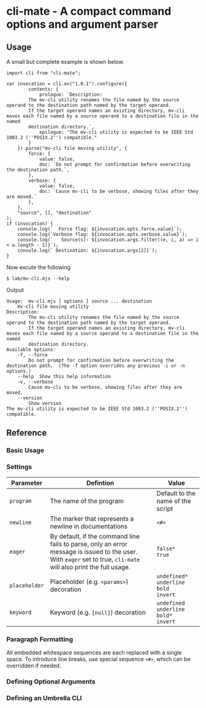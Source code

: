 # cli-mate - A compact command options and argument parser

## Usage

A small but complete example is shown below.

```
import cli from "cli-mate";

var invocation = cli.on("1.0.1").configure({
        contents: {
            prologue: `Description:
        The mv-cli utility renames the file named by the source operand to the destination path named by the target operand.
        If the target operand names an existing directory, mv-cli moves each file named by a source operand to a destination file in the named
        destination directory.`,
            epilogue: "The mv-cli utility is expected to be IEEE Std 1003.2 (''POSIX.2'') compatible."
        }
    }).parse("mv-cli file moving utility", {
        force: {
            value: false,
            doc: `Do not prompt for confirmation before overwriting the destination path.`,
        },
        verbose: {
            value: false,
            doc: `Cause mv-cli to be verbose, showing files after they are moved.`
        },
    },
    "source", [], "destination"
);
if (invocation) {
    console.log(`  Force flag: ${invocation.opts.force.value}`);
    console.log(`Verbose flag: ${invocation.opts.verbose.value}`);
    console.log(`   Source(s): ${invocation.args.filter((e, i, a) => i < a.length - 1)}`);
    console.log(` Destination: ${invocation.args[2]}`);
}
```

Now excute the following

```
$ lab/mv-cli.mjs --help
```
Output

```
Usage:	mv-cli.mjs [ options ] source ... destination
	mv-cli file moving utility
Description:
        The mv-cli utility renames the file named by the source operand to the destination path named by the target operand.
        If the target operand names an existing directory, mv-cli moves each file named by a source operand to a destination file in the named
        destination directory.
Available options:
	-f, --force
		Do not prompt for confirmation before overwriting the destination path.  (The -f option overrides any previous -i or -n options.)
	--help	Show this help information
	-v, --verbose
		Cause mv-cli to be verbose, showing files after they are moved.
	--version
		Show version
The mv-cli utility is expected to be IEEE Std 1003.2 (''POSIX.2'') compatible.
```

## Reference

### Basic Usage

### Settings

 Parameter | Defintion | Value
--|--|--
`program`|The name of the program|Default to the name of the script
`newline`|The marker that represents a newline in documentations|`<#>`
`eager`|By default, if the command line fails to parse, only an error message is issued to the user. With `eager` set to true, `cli-mate` will also print the full usage.|`false*`<br>`true`
`placeholder`|Placeholder (e.g. `<params>`) decoration|`undefined*`<br>`underline`<br>`bold`<br>`invert`
`keyword`|Keyword (e.g. `[null]`) decoration|`undefined`<br>`underline`<br> `bold*`<br>`invert`

### Paragraph Formatting

All embedded whitespace sequences are each replaced with a single space. To introduce line breaks, use special sequence `<#>`, which can be overridden
if needed.

### Defining Optional Arguments

### Defining an Umbrella CLI
